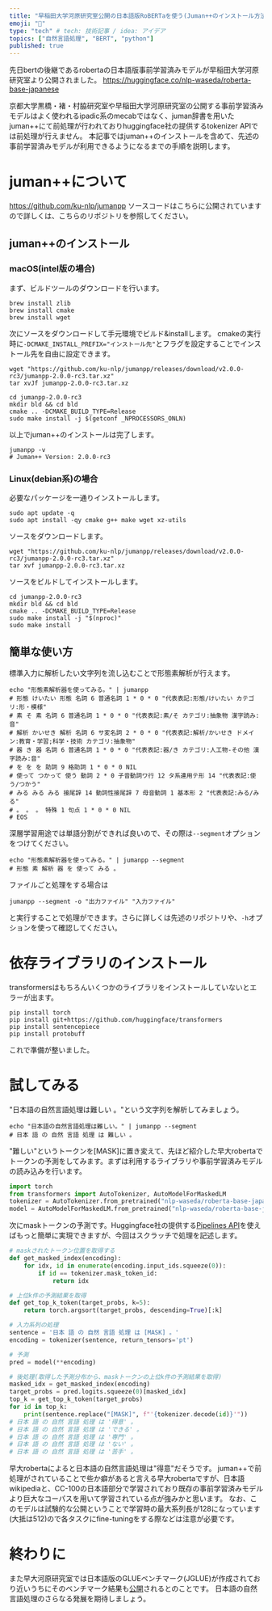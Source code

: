 ```yaml
---
title: "早稲田大学河原研究室公開の日本語版RoBERTaを使う(Juman++のインストール方法)"
emoji: "🐳"
type: "tech" # tech: 技術記事 / idea: アイデア
topics: ["自然言語処理", "BERT", "python"]
published: true
---
```


先日bertの後継であるrobertaの日本語版事前学習済みモデルが早稲田大学河原研究室より公開されました。
https://huggingface.co/nlp-waseda/roberta-base-japanese

京都大学黒橋・褚・村脇研究室や早稲田大学河原研究室の公開する事前学習済みモデルはよく使われるipadic系のmecabではなく、juman辞書を用いたjuman++にて前処理が行われておりhuggingface社の提供するtokenizer APIでは前処理が行えません。
本記事ではjuman++のインストールを含めて、先述の事前学習済みモデルが利用できるようになるまでの手順を説明します。

# juman++について
https://github.com/ku-nlp/jumanpp
ソースコードはこちらに公開されていますので詳しくは、こちらのリポジトリを参照してください。

## juman++のインストール
### macOS(intel版の場合)
まず、ビルドツールのダウンロードを行います。
```shell
brew install zlib
brew install cmake
brew install wget
```

次にソースをダウンロードして手元環境でビルド&installします。
cmakeの実行時に`-DCMAKE_INSTALL_PREFIX="インストール先"`とフラグを設定することでインストール先を自由に設定できます。
```shell
wget "https://github.com/ku-nlp/jumanpp/releases/download/v2.0.0-rc3/jumanpp-2.0.0-rc3.tar.xz"
tar xvJf jumanpp-2.0.0-rc3.tar.xz

cd jumanpp-2.0.0-rc3
mkdir bld && cd bld
cmake .. -DCMAKE_BUILD_TYPE=Release
sudo make install -j $(getconf _NPROCESSORS_ONLN)
```
以上でjuman++のインストールは完了します。
```shell
jumanpp -v
# Juman++ Version: 2.0.0-rc3
```

### Linux(debian系)の場合
必要なパッケージを一通りインストールします。
```shel
sudo apt update -q
sudo apt install -qy cmake g++ make wget xz-utils
```

ソースをダウンロードします。
```shell
wget "https://github.com/ku-nlp/jumanpp/releases/download/v2.0.0-rc3/jumanpp-2.0.0-rc3.tar.xz"
tar xvf jumanpp-2.0.0-rc3.tar.xz
```

ソースをビルドしてインストールします。
```shell
cd jumanpp-2.0.0-rc3
mkdir bld && cd bld
cmake .. -DCMAKE_BUILD_TYPE=Release
sudo make install -j "$(nproc)"
sudo make install
```

## 簡単な使い方
標準入力に解析したい文字列を流し込むことで形態素解析が行えます。
```shell
echo "形態素解析器を使ってみる。" | jumanpp
# 形態 けいたい 形態 名詞 6 普通名詞 1 * 0 * 0 "代表表記:形態/けいたい カテゴリ:形・模様"
# 素 そ 素 名詞 6 普通名詞 1 * 0 * 0 "代表表記:素/そ カテゴリ:抽象物 漢字読み:音"
# 解析 かいせき 解析 名詞 6 サ変名詞 2 * 0 * 0 "代表表記:解析/かいせき ドメイン:教育・学習;科学・技術 カテゴリ:抽象物"
# 器 き 器 名詞 6 普通名詞 1 * 0 * 0 "代表表記:器/き カテゴリ:人工物-その他 漢字読み:音"
# を を を 助詞 9 格助詞 1 * 0 * 0 NIL
# 使って つかって 使う 動詞 2 * 0 子音動詞ワ行 12 タ系連用テ形 14 "代表表記:使う/つかう"
# みる みる みる 接尾辞 14 動詞性接尾辞 7 母音動詞 1 基本形 2 "代表表記:みる/みる"
# 。 。 。 特殊 1 句点 1 * 0 * 0 NIL
# EOS
```
深層学習用途では単語分割ができれば良いので、その際は`--segment`オプションをつけてください。
```shell
echo "形態素解析器を使ってみる。" | jumanpp --segment
# 形態 素 解析 器 を 使って みる 。
```
ファイルごと処理をする場合は
```shel
jumanpp --segment -o "出力ファイル" "入力ファイル"
```
と実行することで処理ができます。さらに詳しくは先述のリポジトリや、`-h`オプションを使って確認してください。

# 依存ライブラリのインストール
transformersはもちろんいくつかのライブラリをインストールしていないとエラーが出ます。
```shell
pip install torch
pip install git+https://github.com/huggingface/transformers
pip install sentencepiece
pip install protobuff
```
これで準備が整いました。

# 試してみる
"日本語の自然言語処理は難しい 。"という文字列を解析してみましょう。
```shell
echo "日本語の自然言語処理は難しい。" | jumanpp --segment
# 日本 語 の 自然 言語 処理 は 難しい 。
```
"難しい"というトークンを[MASK]に置き変えて、先ほど紹介した早大robertaでトークンの予測をしてみます。まずは利用するライブラリや事前学習済みモデルの読み込みを行います。

```python
import torch
from transformers import AutoTokenizer, AutoModelForMaskedLM
tokenizer = AutoTokenizer.from_pretrained("nlp-waseda/roberta-base-japanese")
model = AutoModelForMaskedLM.from_pretrained("nlp-waseda/roberta-base-japanese")
```

次にmaskトークンの予測です。Huggingface社の提供する[Pipelines API](https://huggingface.co/docs/transformers/v4.15.0/en/main_classes/pipelines#transformers.FillMaskPipeline)を使えばもっと簡単に実現できますが、今回はスクラッチで処理を記述します。
```python
# maskされたトークン位置を取得する
def get_masked_index(encoding):
    for idx, id in enumerate(encoding.input_ids.squeeze(0)):
        if id == tokenizer.mask_token_id:
            return idx

# 上位k件の予測結果を取得
def get_top_k_token(target_probs, k=5):
    return torch.argsort(target_probs, descending=True)[:k]

# 入力系列の処理
sentence = '日本 語 の 自然 言語 処理 は [MASK] 。'
encoding = tokenizer(sentence, return_tensors='pt')

# 予測
pred = model(**encoding)

# 後処理(取得した予測分布から、maskトークンの上位k件の予測結果を取得)
masked_idx = get_masked_index(encoding)
target_probs = pred.logits.squeeze(0)[masked_idx]
top_k = get_top_k_token(target_probs)
for id in top_k:
    print(sentence.replace("[MASK]", f"'{tokenizer.decode(id)}'"))
# 日本 語 の 自然 言語 処理 は '得意' 。
# 日本 語 の 自然 言語 処理 は 'できる' 。
# 日本 語 の 自然 言語 処理 は '専門' 。
# 日本 語 の 自然 言語 処理 は 'ない' 。
# 日本 語 の 自然 言語 処理 は '苦手' 。
```

早大robertaによると日本語の自然言語処理は"得意"だそうです。
juman++で前処理がされていることで些か癖があると言える早大robertaですが、日本語wikipediaと、CC-100の日本語部分で学習されており既存の事前学習済みモデルより巨大なコーパスを用いて学習されている点が強みかと思います。
なお、このモデルは試験的な公開ということで学習時の最大系列長が128になっています(大抵は512)ので各タスクにfine-tuningをする際などは注意が必要です。

# 終わりに
また早大河原研究室では日本語版のGLUEベンチマーク(JGLUE)が作成されており近いうちにそのベンチマーク結果も[公開](https://huggingface.co/nlp-waseda/roberta-base-japanese#performance-on-jglue)されるとのことです。
日本語の自然言語処理のさらなる発展を期待しましょう。